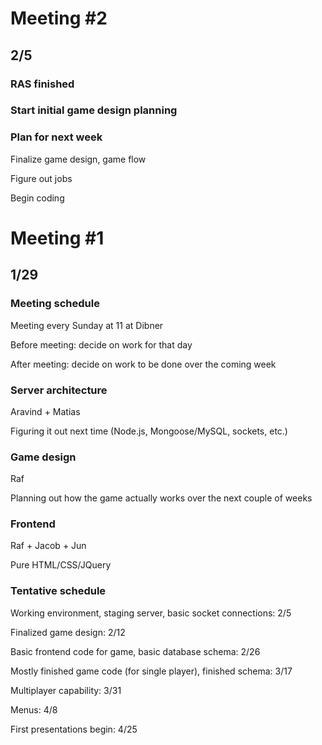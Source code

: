 # Meeting #2
## 2/5

### RAS finished

### Start initial game design planning

### Plan for next week
Finalize game design, game flow

Figure out jobs

Begin coding

# Meeting #1
## 1/29

### Meeting schedule
Meeting every Sunday at 11 at Dibner

Before meeting: decide on work for that day

After meeting: decide on work to be done over the coming week

### Server architecture
Aravind + Matias

Figuring it out next time (Node.js, Mongoose/MySQL, sockets, etc.)

### Game design
Raf

Planning out how the game actually works over the next couple of weeks

### Frontend
Raf + Jacob + Jun

Pure HTML/CSS/JQuery

### Tentative schedule
Working environment, staging server, basic socket connections: 2/5

Finalized game design: 2/12

Basic frontend code for game, basic database schema: 2/26

Mostly finished game code (for single player), finished schema: 3/17

Multiplayer capability: 3/31

Menus: 4/8

First presentations begin: 4/25
